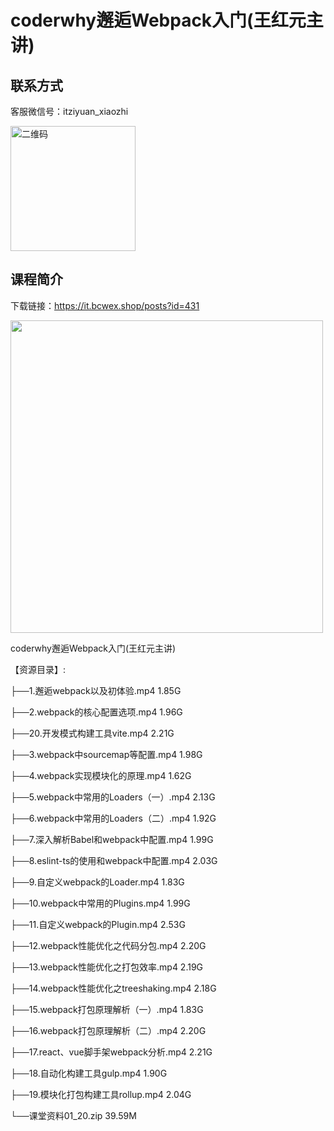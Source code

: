 # coderwhy邂逅Webpack入门(王红元主讲)

## 联系方式

客服微信号：itziyuan_xiaozhi

<img src="https://ziyuanyun.oss-cn-guangzhou.aliyuncs.com/common/20240614073449/666b82192834a.jpg" width="200" height="200" alt="二维码">

## 课程简介

下载链接：https://it.bcwex.shop/posts?id=431

<img src="https://ziyuanyun.oss-cn-guangzhou.aliyuncs.com/yun/20240515151928/664462008ebce.jpg" width="500" alt="">

  coderwhy邂逅Webpack入门(王红元主讲)



 【资源目录】:

 ├──1.邂逅webpack以及初体验.mp4 1.85G

 ├──2.webpack的核⼼配置选项.mp4 1.96G

 ├──20.开发模式构建工具vite.mp4 2.21G

 ├──3.webpack中sourcemap等配置.mp4 1.98G

 ├──4.webpack实现模块化的原理.mp4 1.62G

 ├──5.webpack中常⽤的Loaders（⼀）.mp4 2.13G

 ├──6.webpack中常⽤的Loaders（⼆）.mp4 1.92G

 ├──7.深⼊解析Babel和webpack中配置.mp4 1.99G

 ├──8.eslint-ts的使⽤和webpack中配置.mp4 2.03G

 ├──9.自定义webpack的Loader.mp4 1.83G

 ├──10.webpack中常⽤的Plugins.mp4 1.99G

 ├──11.⾃定义webpack的Plugin.mp4 2.53G

 ├──12.webpack性能优化之代码分包.mp4 2.20G

 ├──13.webpack性能优化之打包效率.mp4 2.19G

 ├──14.webpack性能优化之treeshaking.mp4 2.18G

 ├──15.webpack打包原理解析（一）.mp4 1.83G

 ├──16.webpack打包原理解析（⼆）.mp4 2.20G

 ├──17.react、vue脚⼿架webpack分析.mp4 2.21G

 ├──18.⾃动化构建⼯具gulp.mp4 1.90G

 ├──19.模块化打包构建⼯具rollup.mp4 2.04G

 └──课堂资料01_20.zip 39.59M

  